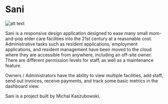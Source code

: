 Sani
====================

![alt text](https://github.com/Kowser/Ruby_on_Rails_Portfolio/blob/master/images/screenshots-sani.png "Sani screenshots")

Sani is a responsive design application designed to ease many small mom-and-pop elder care facilities into the 21st century at a reasonable cost. Administrative tasks such as resident applications, employment applications, and resident management have been moved to the cloud where they are accessible from anywhere, including an off-site owner. There are different permission levels for staff, as well as a maintenance feature.

Owners / Administrators have the ability to view multiple facilities, add staff, send out invoices, receive payments, and track some basic metrics in the dashboard view.

Sani is a project built by Michal Kaszubowski.